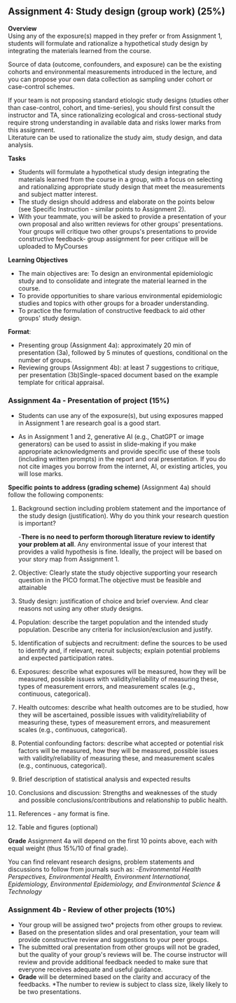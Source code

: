 ## Assignment 4: Study design (group work) (25%)
**Overview**  
Using any of the exposure(s) mapped in they prefer or from Assignment 1, students will formulate and rationalize a hypothetical study design by integrating the materials learned from the course.    

Source of data (outcome, confounders, and exposure) can be the existing cohorts and environmental measurements introduced in the lecture, and you can propose your own data collection as sampling under cohort or case-control schemes.   

If your team is not proposing standard etiologic study designs (studies other than case-control, cohort, and time-series), you should first consult the instructor and TA, since rationalizing ecological and cross-sectional study require strong understanding in available data and risks lower marks from this assignment.    
Literature can be used to rationalize the study aim, study design, and data analysis.   

**Tasks**   
 - Students will formulate a hypothetical study design integrating the materials learned from the course in a group, with a focus on selecting and rationalizing appropriate study design that meet the measurements and subject matter interest. 
 - The study design should address and elaborate on the points below (see Specific Instruction - similar points to Assignment 2).
 - With your teammate, you will be asked to provide a presentation of your own proposal and also written reviews for other groups' presentations. Your groups will critique two other groups's presentations to provide constructive feedback- group assignment for peer critique will be uploaded to MyCourses   

**Learning Objectives**
 - The main objectives are: To design an environmental epidemiologic study and to consolidate and integrate the material learned in the course.
 - To provide opportunities to share various environmental epidemiologic studies and topics with other groups for a broader understanding.   
- To practice the formulation of constructive feedback to aid other groups' study design.

**Format**: 
  - Presenting group (Assignment 4a): approximately 20 min of presentation (3a), followed by 5 minutes of questions, conditional on the number of groups. 
  - Reviewing groups (Assignment 4b): at least 7 suggestions to critique, per presentation (3b)Single-spaced document based on the example template for critical appraisal.  


### Assignment 4a - Presentation of project (15%)

 - Students can use any of the exposure(s), but using exposures mapped in Assignment 1 are research goal is a good start.

- As in Assignment 1 and 2, generative AI (e.g., ChatGPT or image generators) can be used to assist in slide-making if you make appropriate acknowledgments and provide specific use of these tools (including written prompts) in the report and oral presentation. If you do not cite images you borrow from the internet, AI, or existing articles, you will lose marks. 

**Specific points to address (grading scheme)** (Assignment 4a) should follow the following components: 
1. Background section including problem statement and the importance of the study design (justification). Why do you think your research question is important?   
   
   -**There is no need to perform thorough literature review to identify your problem at all**. Any environmental issue of your interest that provides a valid hypothesis is fine. Ideally, the project will be based on your story map from Assignment 1. 

2. Objective: Clearly state the study objective supporting your research question in the PICO format.The objective must be feasible and attainable

3. Study design: justification of choice and brief overview. And clear reasons not using any other study designs. 

4. Population: describe the target population and the intended study population. Describe any criteria for inclusion/exclusion and justify.

5. Identification of subjects and recruitment: define the sources to be used to identify and, if relevant, recruit subjects; explain potential problems and expected participation rates.

6. Exposures: describe what exposures will be measured, how they will be measured, possible issues with validity/reliability of measuring these, types of measurement errors, and measurement scales (e.g., continuous, categorical).

7. Health outcomes: describe what health outcomes are to be studied, how they will be ascertained, possible issues with validity/reliability of measuring these, types of measurement errors, and measurement scales (e.g., continuous, categorical).

8. Potential confounding factors: describe what accepted or potential risk factors will be measured, how they will be measured, possible issues with validity/reliability of measuring these, and measurement scales (e.g., continuous, categorical).
9. Brief description of statistical analysis and expected results

10. Conclusions and discussion: Strengths and weaknesses of the study and possible conclusions/contributions and relationship to public health.

11. References - any format is fine. 

12. Table and figures (optional)

**Grade** Assignment 4a will depend on the first 10 points above, each with equal weight (thus 15%/10 of final grade). 


You can find relevant research designs, problem statements and discussions to follow from journals such as: 
   -*Environmental Health Perspectives, Environmental Health, Environment International, Epidemiology, Environmental Epidemiology, and Environmental Science & Technology*    


### Assignment 4b - Review of other projects (10%)
  - Your group will be assigned two* projects from other groups to review.   
  - Based on the presentation slides and oral presentation, your team will provide constructive review and suggestions to your peer groups. 
  - The submitted oral presentation from other groups will not be graded, but the quality of your group's reviews will be. The course instructor will review and provide additional feedback needed to make sure that everyone receives adequate and useful guidance. 
- **Grade** will be determined based on the clarity and accuracy of the feedbacks. 
*The number to review is subject to class size, likely likely to be two presentations. 

